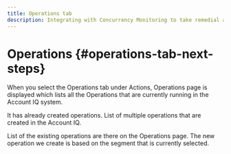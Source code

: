 ```yaml
---
title: Operations tab
description: Integrating with Concurrency Monitoring to take remedial actions towards password sharing and gauge the impacts of your actions.
---
```


# Operations {#operations-tab-next-steps}

When you select the Operations tab under Actions, Operations page is displayed which lists all the Operations that are currently running in the Account IQ system.

It has already created operations.
List of multiple operations that are created in the Account IQ.

List of the existing operations are there on the Operations page.  The new operation we create is based on the segment that is currently selected.
